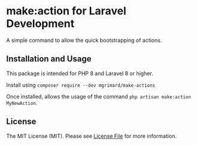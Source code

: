 # make:action for Laravel Development

A simple command to allow the quick bootstrapping of actions.

## Installation and Usage

This package is intended for PHP 8 and Laravel 8 or higher. 

Install using `composer require --dev mgrimard/make-actions`

Once installed, allows the usage of the command `php artisan make:action MyNewAction`.

## License

The MIT License (MIT). Please see [License File](LICENSE.md) for more information.